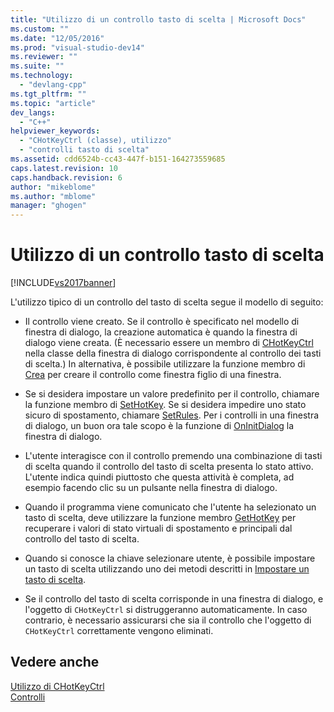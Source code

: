```yaml
---
title: "Utilizzo di un controllo tasto di scelta | Microsoft Docs"
ms.custom: ""
ms.date: "12/05/2016"
ms.prod: "visual-studio-dev14"
ms.reviewer: ""
ms.suite: ""
ms.technology: 
  - "devlang-cpp"
ms.tgt_pltfrm: ""
ms.topic: "article"
dev_langs: 
  - "C++"
helpviewer_keywords: 
  - "CHotKeyCtrl (classe), utilizzo"
  - "controlli tasto di scelta"
ms.assetid: cdd6524b-cc43-447f-b151-164273559685
caps.latest.revision: 10
caps.handback.revision: 6
author: "mikeblome"
ms.author: "mblome"
manager: "ghogen"
---
```

# Utilizzo di un controllo tasto di scelta
[!INCLUDE[vs2017banner](../assembler/inline/includes/vs2017banner.md)]

L'utilizzo tipico di un controllo del tasto di scelta segue il modello di seguito:  
  
-   Il controllo viene creato.  Se il controllo è specificato nel modello di finestra di dialogo, la creazione automatica è quando la finestra di dialogo viene creata. \(È necessario essere un membro di [CHotKeyCtrl](../mfc/reference/chotkeyctrl-class.md) nella classe della finestra di dialogo corrispondente al controllo dei tasti di scelta.\) In alternativa, è possibile utilizzare la funzione membro di [Crea](../Topic/CHotKeyCtrl::Create.md) per creare il controllo come finestra figlio di una finestra.  
  
-   Se si desidera impostare un valore predefinito per il controllo, chiamare la funzione membro di [SetHotKey](../Topic/CHotKeyCtrl::SetHotKey.md).  Se si desidera impedire uno stato sicuro di spostamento, chiamare [SetRules](../Topic/CHotKeyCtrl::SetRules.md).  Per i controlli in una finestra di dialogo, un buon ora tale scopo è la funzione di [OnInitDialog](../Topic/CDialog::OnInitDialog.md) la finestra di dialogo.  
  
-   L'utente interagisce con il controllo premendo una combinazione di tasti di scelta quando il controllo del tasto di scelta presenta lo stato attivo.  L'utente indica quindi piuttosto che questa attività è completa, ad esempio facendo clic su un pulsante nella finestra di dialogo.  
  
-   Quando il programma viene comunicato che l'utente ha selezionato un tasto di scelta, deve utilizzare la funzione membro [GetHotKey](../Topic/CHotKeyCtrl::GetHotKey.md) per recuperare i valori di stato virtuali di spostamento e principali dal controllo del tasto di scelta.  
  
-   Quando si conosce la chiave selezionare utente, è possibile impostare un tasto di scelta utilizzando uno dei metodi descritti in [Impostare un tasto di scelta](../mfc/setting-a-hot-key.md).  
  
-   Se il controllo del tasto di scelta corrisponde in una finestra di dialogo, e l'oggetto di `CHotKeyCtrl` si distruggeranno automaticamente.  In caso contrario, è necessario assicurarsi che sia il controllo che l'oggetto di `CHotKeyCtrl` correttamente vengono eliminati.  
  
## Vedere anche  
 [Utilizzo di CHotKeyCtrl](../mfc/using-chotkeyctrl.md)   
 [Controlli](../mfc/controls-mfc.md)